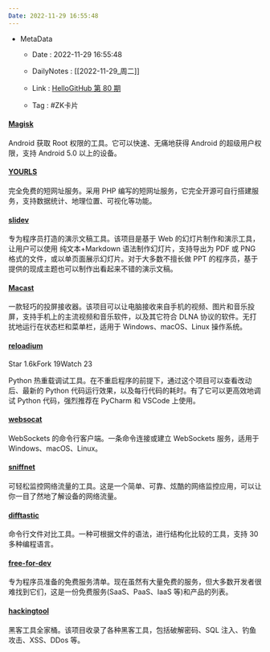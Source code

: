 ```yaml
---
Date: 2022-11-29 16:55:48
---
```

- MetaData
	- Date : 2022-11-29 16:55:48
	
	- DailyNotes : [[2022-11-29_周二]]
	
	- Link : [HelloGitHub 第 80 期](https://hellogithub.com/periodical/volume)
	
	- Tag : #ZK卡片 
	
	  
	
#### [Magisk](https://github.com/topjohnwu/Magisk)

Android 获取 Root 权限的工具。它可以快速、无痛地获得 Android 的超级用户权限，支持 Android 5.0 以上的设备。

#### [YOURLS](https://github.com/YOURLS/YOURLS)

完全免费的短网址服务。采用 PHP 编写的短网址服务，它完全开源可自行搭建服务，支持数据统计、地理位置、可视化等功能。

#### [slidev](https://github.com/slidevjs/slidev)

专为程序员打造的演示文稿工具。该项目是基于 Web 的幻灯片制作和演示工具，让用户可以使用 纯文本+Markdown 语法制作幻灯片，支持导出为 PDF 或 PNG 格式的文件，或以单页面展示幻灯片。对于大多数不擅长做 PPT 的程序员，基于提供的现成主题也可以制作出看起来不错的演示文稿。

#### [Macast](https://github.com/xfangfang/Macast)


一款轻巧的投屏接收器。该项目可以让电脑接收来自手机的视频、图片和音乐投屏，支持手机上的主流视频和音乐软件，以及其它符合 DLNA 协议的软件。无打扰地运行在状态栏和菜单栏，适用于 Windows、macOS、Linux 操作系统。

#### [reloadium](https://github.com/reloadware/reloadium)

Star 1.6kFork 19Watch 23

Python 热重载调试工具。在不重启程序的前提下，通过这个项目可以查看改动后、最新的 Python 代码运行效果，以及每行代码的耗时。有了它可以更高效地调试 Python 代码，强烈推荐在 PyCharm 和 VSCode 上使用。

#### [websocat](https://github.com/vi/websocat)

WebSockets 的命令行客户端。一条命令连接或建立 WebSockets 服务，适用于 Windows、macOS、Linux。

#### [sniffnet](https://github.com/GyulyVGC/sniffnet)

可轻松监控网络流量的工具。这是一个简单、可靠、炫酷的网络监控应用，可以让你一目了然地了解设备的网络流量。

#### [difftastic](https://github.com/Wilfred/difftastic)

命令行文件对比工具。一种可根据文件的语法，进行结构化比较的工具，支持 30 多种编程语言。

#### [free-for-dev](https://github.com/ripienaar/free-for-dev)

专为程序员准备的免费服务清单。现在虽然有大量免费的服务，但大多数开发者很难找到它们，这是一份免费服务(SaaS、PaaS、IaaS 等)和产品的列表。

#### [hackingtool](https://github.com/Z4nzu/hackingtool)

黑客工具全家桶。该项目收录了各种黑客工具，包括破解密码、SQL 注入、钓鱼攻击、XSS、DDos 等。

